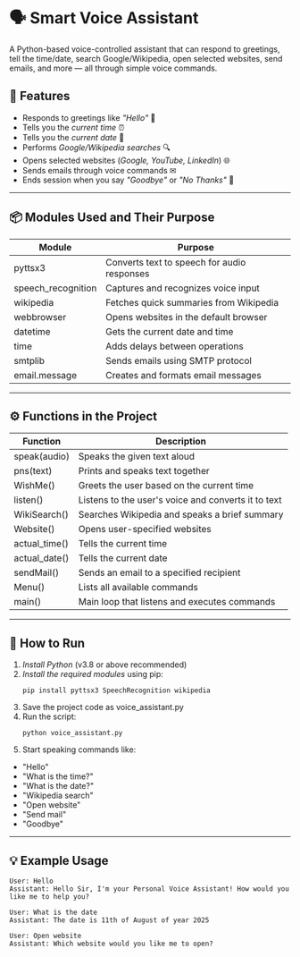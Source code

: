 # 🗣 Smart Voice Assistant
A Python-based voice-controlled assistant that can respond to greetings, tell the time/date, search Google/Wikipedia, open selected websites, send emails, and more — all through simple voice commands.

## 📌 Features
- Responds to greetings like *"Hello"* 👋
- Tells you the *current time* ⏰
- Tells you the *current date* 📅
- Performs *Google/Wikipedia searches* 🔍
- Opens selected websites (*Google, YouTube, LinkedIn*) 🌐
- Sends emails through voice commands ✉
- Ends session when you say *"Goodbye"* or *"No Thanks"* 🚪

---

## 📦 Modules Used and Their Purpose

| Module | Purpose |
|--------|---------|
| pyttsx3 | Converts text to speech for audio responses |
| speech_recognition | Captures and recognizes voice input |
| wikipedia | Fetches quick summaries from Wikipedia |
| webbrowser | Opens websites in the default browser |
| datetime | Gets the current date and time |
| time | Adds delays between operations |
| smtplib | Sends emails using SMTP protocol |
| email.message | Creates and formats email messages |

---

## ⚙ Functions in the Project

| Function | Description |
|----------|-------------|
| speak(audio) | Speaks the given text aloud |
| pns(text) | Prints and speaks text together |
| WishMe() | Greets the user based on the current time |
| listen() | Listens to the user's voice and converts it to text |
| WikiSearch() | Searches Wikipedia and speaks a brief summary |
| Website() | Opens user-specified websites |
| actual_time() | Tells the current time |
| actual_date() | Tells the current date |
| sendMail() | Sends an email to a specified recipient |
| Menu() | Lists all available commands |
| main() | Main loop that listens and executes commands |

---

## 🚀 How to Run

1. *Install Python* (v3.8 or above recommended)
2. *Install the required modules* using pip:
   ```
   pip install pyttsx3 SpeechRecognition wikipedia
   ```
3. Save the project code as voice_assistant.py
4. Run the script:
   ```
   python voice_assistant.py
   ```
5. Start speaking commands like:
- "Hello"
- "What is the time?"
- "What is the date?"
- "Wikipedia search"
- "Open website"
- "Send mail"
- "Goodbye"

---

## 💡 Example Usage

```
User: Hello
Assistant: Hello Sir, I'm your Personal Voice Assistant! How would you like me to help you?

User: What is the date
Assistant: The date is 11th of August of year 2025

User: Open website
Assistant: Which website would you like me to open?
```
